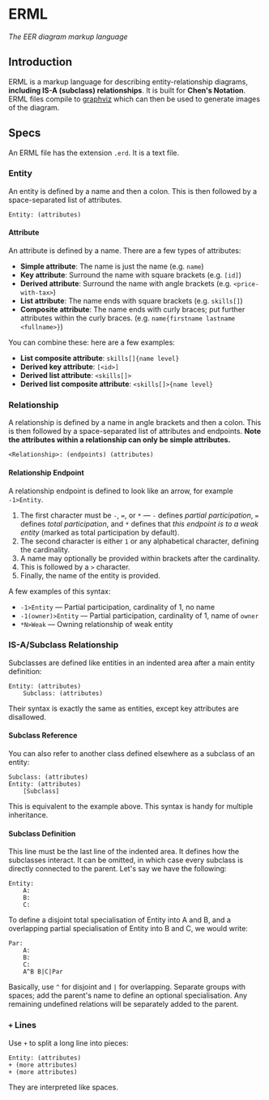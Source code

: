 # ERML

_The EER diagram markup language_

## Introduction

ERML is a markup language for describing entity-relationship diagrams, **including IS-A (subclass) relationships**. It is built for **Chen's Notation**.\
ERML files compile to [graphviz](https://graphviz.org/) which can then be used to generate images of the diagram.

## Specs

An ERML file has the extension `.erd`. It is a text file.

### Entity

An entity is defined by a name and then a colon. This is then followed by a space-separated list of attributes.

```
Entity: (attributes)
```

#### Attribute

An attribute is defined by a name. There are a few types of attributes:

-   **Simple attribute**: The name is just the name (e.g. `name`)
-   **Key attribute**: Surround the name with square brackets (e.g. `[id]`)
-   **Derived attribute**: Surround the name with angle brackets (e.g. `<price-with-tax>`)
-   **List attribute**: The name ends with square brackets (e.g. `skills[]`)
-   **Composite attribute**: The name ends with curly braces; put further attributes within the curly braces. (e.g. `name{firstname lastname <fullname>}`)

You can combine these: here are a few examples:

-   **List composite attribute**: `skills[]{name level}`
-   **Derived key attribute**: `[<id>]`
-   **Derived list attribute**: `<skills[]>`
-   **Derived list composite attribute**: `<skills[]>{name level}`

### Relationship

A relationship is defined by a name in angle brackets and then a colon. This is then followed by a space-separated list of attributes and endpoints. **Note the attributes within a relationship can only be simple attributes.**

```
<Relationship>: (endpoints) (attributes)
```

#### Relationship Endpoint

A relationship endpoint is defined to look like an arrow, for example `-1>Entity`.

1. The first character must be `-`, `=`, or `*` &mdash; `-` defines _partial participation_, `=` defines _total participation_, and `*` defines that _this endpoint is to a weak entity_ (marked as total participation by default).
2. The second character is either `1` or any alphabetical character, defining the cardinality.
3. A name may optionally be provided within brackets after the cardinality.
4. This is followed by a `>` character.
5. Finally, the name of the entity is provided.

A few examples of this syntax:

-   `-1>Entity` &mdash; Partial participation, cardinality of 1, no name
-   `-1(owner)>Entity` &mdash; Partial participation, cardinality of 1, name of `owner`
-   `*N>Weak` &mdash; Owning relationship of weak entity

### IS-A/Subclass Relationship

Subclasses are defined like entities in an indented area after a main entity definition:

```
Entity: (attributes)
    Subclass: (attributes)
```

Their syntax is exactly the same as entities, except key attributes are disallowed.

#### Subclass Reference

You can also refer to another class defined elsewhere as a subclass of an entity:

```
Subclass: (attributes)
Entity: (attributes)
    [Subclass]
```

This is equivalent to the example above. This syntax is handy for multiple inheritance.

#### Subclass Definition

This line must be the last line of the indented area. It defines how the subclasses interact.
It can be omitted, in which case every subclass is directly connected to the parent.
Let's say we have the following:

```
Entity:
    A:
    B:
    C:
```

To define a disjoint total specialisation of Entity into A and B, and a overlapping partial specialisation of Entity into B and C, we would write:

```
Par:
    A:
    B:
    C:
    A^B B|C|Par
```

Basically, use `^` for disjoint and `|` for overlapping. Separate groups with spaces; add the parent's name to define an optional specialisation. Any remaining undefined relations will be separately added to the parent.

### `+` Lines

Use `+` to split a long line into pieces:

```
Entity: (attributes)
+ (more attributes)
+ (more attributes)
```

They are interpreted like spaces.
